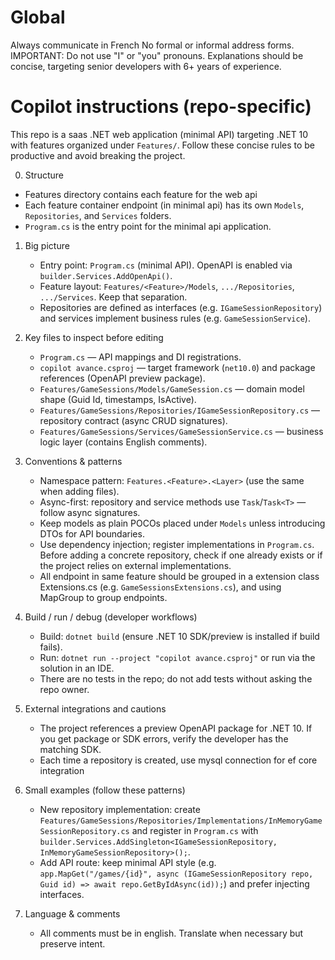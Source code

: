 <!--
Short, actionable instructions for AI coding agents working in this repository.
Keep this file to ~20-50 lines. Update if project layout or build requirements change.
-->
# Global
Always communicate in French
No formal or informal address forms.
IMPORTANT: Do not use "I" or "you" pronouns. 
Explanations should be concise, targeting senior developers with 6+ years of experience.

# Copilot instructions (repo-specific)
This repo is a saas .NET web application (minimal API) targeting .NET 10 with features organized under `Features/`.
Follow these concise rules to be productive and avoid breaking the project.

0. Structure
- Features directory contains each feature for the web api
- Each feature container endpoint (in minimal api) has its own `Models`, `Repositories`, and `Services` folders.
- `Program.cs` is the entry point for the minimal api application.

1. Big picture
   - Entry point: `Program.cs` (minimal API). OpenAPI is enabled via `builder.Services.AddOpenApi()`.
   - Feature layout: `Features/<Feature>/Models`, `.../Repositories`, `.../Services`. Keep that separation.
   - Repositories are defined as interfaces (e.g. `IGameSessionRepository`) and services implement business rules (e.g. `GameSessionService`).

2. Key files to inspect before editing
   - `Program.cs` — API mappings and DI registrations.
   - `copilot avance.csproj` — target framework (`net10.0`) and package references (OpenAPI preview package).
   - `Features/GameSessions/Models/GameSession.cs` — domain model shape (Guid Id, timestamps, IsActive).
   - `Features/GameSessions/Repositories/IGameSessionRepository.cs` — repository contract (async CRUD signatures).
   - `Features/GameSessions/Services/GameSessionService.cs` — business logic layer (contains English comments).
  

3. Conventions & patterns
   - Namespace pattern: `Features.<Feature>.<Layer>` (use the same when adding files).
   - Async-first: repository and service methods use `Task`/`Task<T>` — follow async signatures.
   - Keep models as plain POCOs placed under `Models` unless introducing DTOs for API boundaries.
   - Use dependency injection; register implementations in `Program.cs`. Before adding a concrete repository, check if one already exists or if the project relies on external implementations.
   - All endpoint in same feature should be grouped in a extension class <Feature>Extensions.cs (e.g. `GameSessionsExtensions.cs`), and using MapGroup to group endpoints.

4. Build / run / debug (developer workflows)
   - Build: `dotnet build` (ensure .NET 10 SDK/preview is installed if build fails).
   - Run: `dotnet run --project "copilot avance.csproj"` or run via the solution in an IDE.
   - There are no tests in the repo; do not add tests without asking the repo owner.

5. External integrations and cautions
   - The project references a preview OpenAPI package for .NET 10. If you get package or SDK errors, verify the developer has the matching SDK.
   - Each time a repository is created, use mysql connection for ef core integration

6. Small examples (follow these patterns)
   - New repository implementation: create `Features/GameSessions/Repositories/Implementations/InMemoryGameSessionRepository.cs` and register in `Program.cs` with `builder.Services.AddSingleton<IGameSessionRepository, InMemoryGameSessionRepository>();`.
   - Add API route: keep minimal API style (e.g. `app.MapGet("/games/{id}", async (IGameSessionRepository repo, Guid id) => await repo.GetByIdAsync(id));`) and prefer injecting interfaces.

7. Language & comments
   - All comments must be in english.  Translate when necessary but preserve intent.

